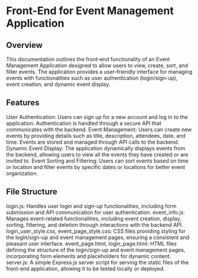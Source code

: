 # Front-End for Event Management Application

## Overview
This documentation outlines the front-end functionality of an Event Management Application designed to allow users to view, create, sort, and filter events. The application provides a user-friendly interface for managing events with functionalities such as user authentication (login/sign-up), event creation, and dynamic event display.

## Features
User Authentication: Users can sign up for a new account and log in to the application. Authentication is handled through a secure API that communicates with the backend.
Event Management: Users can create new events by providing details such as title, description, attendees, date, and time. Events are stored and managed through API calls to the backend.
Dynamic Event Display: The application dynamically displays events from the backend, allowing users to view all the events they have created or are invited to.
Event Sorting and Filtering: Users can sort events based on time or location and filter events by specific dates or locations for better event organization.

## File Structure
login.js: Handles user login and sign-up functionalities, including form submission and API communication for user authentication.
event_info.js: Manages event-related functionalities, including event creation, display, sorting, filtering, and deletion through interactions with the backend API.
login_user_style.css, event_page_style.css: CSS files providing styling for the login/sign-up and event management pages, ensuring a consistent and pleasant user interface.
event_page.html, login_page.html: HTML files defining the structure of the login/sign-up and event management pages, incorporating form elements and placeholders for dynamic content.
server.js: A simple Express.js server script for serving the static files of the front-end application, allowing it to be tested locally or deployed.